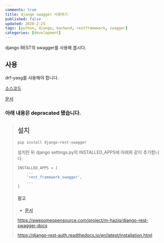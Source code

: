 ```yaml
---
comments: true
title: django swagger 사용하기
published: false
updated: 2020-2-25
tags: [python, django, backend, restframework, swagger]
categories: [development]
---
```


django REST의 swagger를 사용해 봅시다.



## 사용

drf-yasg를 사용해야 합니다.

[소스코드](https://github.com/axnsan12/drf-yasg/)

[문서](https://drf-yasg.readthedocs.io/)





### 아래 내용은 depracated 됐습니다.

> ## 설치
>
> ```bash
> pip install django-rest-swagger
> ```
>
> 설치한 뒤 django settings.py의 INSTALLED_APPS에 아래와 같이 추가합니다.
>
> ```python
> INSTALLED_APPS = [
>     ...
>     'rest_framework_swagger',
>     ...
> ]
> ```
>
> 
>
> #### 참고
>
> - [문서](https://django-rest-swagger.readthedocs.io/en/latest/)
>
> https://awesomeopensource.com/project/m-haziq/django-rest-swagger-docs
>
> https://django-rest-auth.readthedocs.io/en/latest/installation.html